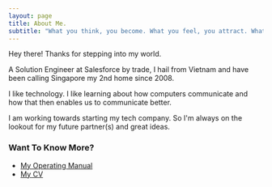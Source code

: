 ```yaml
---
layout: page
title: About Me.
subtitle: "What you think, you become. What you feel, you attract. What you imagine, you create."
---
```


Hey there! Thanks for stepping into my world.

A Solution Engineer at Salesforce by trade, I hail from Vietnam and have been calling Singapore my 2nd home since 2008.

I like technology. I like learning about how computers communicate and how that then enables us to communicate better. 

I am working towards starting my tech company. So I'm always on the lookout for my future partner(s) and great ideas.


### Want To Know More?

* [My Operating Manual](/2020-09-12-tris-operating-manual)
* [My CV](/docs/curriculum-vitae.pdf)